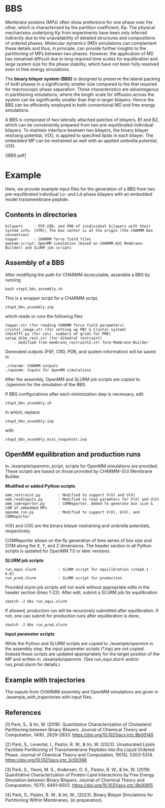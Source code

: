 # BBS 

Membrane proteins (MPs) often show preference for one phase over the other, which is characterized by the partition coefficient, Kp. The physical mechanisms underlying Kp from experiments have been only inferred indirectly due to the unavailability of detailed structures and compositions of ordered phases. Molecular dynamics (MD) simulations can complement these details and thus, in principle, can provide further insights to the partitioning of MPs between two phases. However, the application of MD has remained difficult due to long required time scales for equilibration and large system size for the phase stability, which have not been fully resolved even in free energy simulations. 

The **binary bilayer system (BBS)** is designed to preserve the lateral packing of both phases in a significantly smaller size compared to the that required for macroscopic phase separation. These characteristics are advantageous in partitioning simulations, where the length scale for diffusion across the system can be significantly smaller than that in larger bilayers. Hence the BBS can be efficiently employed in both conventional MD and free energy simulations. 

A BBS is composed of two laterally attached patches of bilayers, B1 and B2, which can be conveniently prepared from two pre-equilibrated individual bilayers. To maintain interface bewteen two bilayers, the binary bilayer restraing potential, V(X), is applied to specified lipids in each bilayer. The embedded MP can be restrained as well with an applied umbrella potential, U(X). 

![BBS.pdf]

# Example
Here, we provide example input files for the generation of a BBS from two pre-equilibrated individual Lo- and Ld-phase bilayers with an embedded model transmembrane peptide.

Contents in directories 
----------------------
    bilayers     : PSF,CRD, and PDB of inidividual bilayers with their system info. (STR); The box center is at the origin (the CHARMM box convention)
    toppar       : CHARMM force field files
    openmm_script: OpenMM simulation (based on CHARMM-GUI Membrane-Builder) and SLURM job scripts

Assembly of a BBS
--------------------
After modifiyng the path for CHARMM excecutable, assemble a BBS by running

    bash step3_bbs_assembly.sh

This is a wrapper script for a CHARMM script,

    step3_bbs_assembly.inp

which reads or runs the following files

    toppar.str (for reading CHARMM force field parameters)
    crystal_image.str (for setting up PBC & Crystal system)
    checkfft.py (for calc. numbers of grids for PME)
    setup_dihe_rest.str (for dihedral restraint)
        - modified from membrane_restraint2.str form Membrane-Builder

Generated outputs (PSF, CRD, PDB, and system information) will be saved in

	./charmm: CHARMM outputs 
	./openmm: Inputs for OpenMM simulations

After the assembly, OpenMM and SLURM job scripts are copied to ./openmm for the simulation of the BBS.

If BBS configurations after each minimization step is necessary, edit 

    step3_bbs_assembly.sh

in which, replace 

    step3_bbs_assembly.inp

with 

    step3_bbs_assembly_mini_snapshots.inp

OpenMM equilibration and production runs 
--------------------
In ./example/openmm_script, scripts for OpenMM simulations are provided.
These scripts are based on those provided by CHARMM-GUI Membrane Builder.

**Modified or added Python scripts**

    omm_restraint.py        : Modified to support V(X) and U(X) 
    omm_readinputs.py       : Modified to read paramters for V(X) and U(X)
    omm_comreporter.py      : COMReporter. Added to generate box size & COM of embedded MPs
    openmm_run.py           : Modified to support V(X), U(X), and COMReporter

V(X) and U(X) are the binary bilayer restraining and umbrella potentials, respectively.

COMReporter allows on the fly generation of time series of
        box size and COM along the X, Y, and Z dimensions.
The header section in all Python scripts is updated for OpenMM 7.0 or later versions.

**SLURM job scripts**

    run_equi.slurm          : SLURM script for equilibration (step6.1 - 6.6)
    run_prod.slurm          : SLUMR script for production 

Provided slurm job scripts will not work without appropriate edits in the header section (lines 1-22). After edit, submit a SLURM job for equilibration

    sbatch -J bbs run_equi.slurm

If allowed, production run will be recursively submitted after equilibration.
If not, one can submit for production runs after equilibration is done,

    sbatch -J bbs run_prod.slurm

**Input parameter scripts**

While the Python and SLURM scripts are copied to ./example/openmm in the assembly step, the input parameter scripts (*.inp) are not copied. Instead these scripts are updated appropriately for the target position of the MP and written in ./example/openmm. (See run_equi.slurm and/or run_prod.slurm for details.)

Example with trajectories
--------------------------
The ouputs from CHARMM assembly and OpenMM simulations are given in ./example_with_trajectories with input files.

References
-----------
[1] Park, S., & Im, W. (2018). Quantitative Characterization of Cholesterol Partitioning between Binary Bilayers. Journal of Chemical Theory and Computation, 14(6), 2829–2833. https://doi.org/10.1021/acs.jctc.8b00140

[2] Park, S., Levental, I., Pastor, R. W., & Im, W. (2023). Unsaturated Lipids Facilitate Partitioning of Transmembrane Peptides into the Liquid Ordered Phase. Journal of Chemical Theory and Computation, 19(15), 5303–5314. https://doi.org/10.1021/acs.jctc.3c00398

[3] Park, S., Yeom, M. S., Andersen, O. S., Pastor, R. W., & Im, W. (2019). Quantitative Characterization of Protein-Lipid Interactions by Free Energy Simulation between Binary Bilayers. Journal of Chemical Theory and Computation, 15(11), 6491–6503. https://doi.org/10.1021/acs.jctc.9b00815

[4] Park, S., Pastor, R. W., & Im, W., (2023).  Binary Bilayer Simulations for Partitioning Within Membranes, (in preparation).
